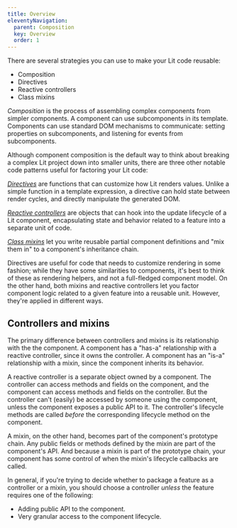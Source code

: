 ```yaml
---
title: Overview
eleventyNavigation:
  parent: Composition
  key: Overview
  order: 1
---
```


There are several strategies you can use to make your Lit code reusable:

*   Composition
*   Directives
*   Reactive controllers
*   Class mixins

_Composition_ is the process of assembling complex components from simpler components. A component can use subcomponents in its template. Components can use standard DOM mechanisms to communicate: setting properties on subcomponents, and listening for events from subcomponents.

Although component composition is the default way to think about breaking a complex Lit project down into smaller units, there are three other notable code patterns useful for factoring your Lit code:

[_Directives_](/guide/composition/directives/) are functions that can customize how Lit renders values. Unlike a simple function in a template expression, a directive can hold state between render cycles, and directly manipulate the generated DOM.

[_Reactive controllers_](/guide/composition/controllers/) are objects that can hook into the update lifecycle of a Lit component, encapsulating state and behavior related to a feature into a separate unit of code.

[_Class mixins_](/guide/composition/mixins/) let you write reusable partial component definitions and "mix them in" to a component's inheritance chain.

Directives are useful for code that needs to customize rendering in some fashion; while they have some similarities to components, it's best to think of these as rendering helpers, and not a full-fledged component model.  On the other hand, both mixins and reactive controllers let you factor component logic related to a given feature into a reusable unit. However, they're applied in different ways.

## Controllers and mixins

The primary difference between controllers and mixins is its relationship with the the component. A component has a "has-a" relationship with a reactive controller, since it owns the controller. A component has an "is-a" relationship with a mixin, since the component inherits its behavior.

A reactive controller is a separate object owned by a component. The controller can access methods and fields on the component, and the component can access methods and fields on the controller. But the controller can't (easily) be accessed by someone using the component, unless the component exposes a public API to it. The controller's lifecycle methods are called _before_ the corresponding lifecycle method on the component.

A mixin, on the other hand, becomes part of the component's prototype chain. Any public fields or methods defined by the mixin are part of the component's API. And because a mixin is part of the prototype chain, your component has some control of when the mixin's lifecycle callbacks are called.

In general, if you're trying to decide whether to package a feature as a controller or a mixin, you should choose a controller _unless_ the feature requires one of the following:

*   Adding public API to the component.
*   Very granular access to the component lifecycle.
